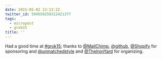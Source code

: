 ```yaml
---
date: 2015-05-02 13:13:22
twitter_id: 594550258312421377
tags:
  - micropost
  - grok15
title: ''
---
```


Had a good time at [#grok15](https://twitter.com/hashtag/grok15); thanks to [@MailChimp](https://twitter.com/MailChimp), [@github](https://twitter.com/github), [@Shopify](https://twitter.com/Shopify) for sponsoring and [@unmatchedstyle](https://twitter.com/unmatchedstyle) and [@TheIronYard](https://twitter.com/TheIronYard) for organizing.
